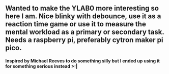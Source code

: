 ## Wanted to make the YLAB0 more interesting so here I am. Nice blinky with debounce, use it as a reaction time game or use it to measure the mental workload as a primary or secondary task. Needs a raspberry pi, preferably cytron maker pi pico.

#### Inspired by Michael Reeves to do something silly but I ended up using it for something serious instead >:|
